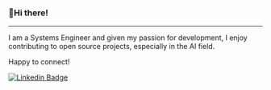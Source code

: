 ### 👋Hi there!

---

I am a Systems Engineer and given my passion for development, I enjoy contributing to open source projects, especially in the AI field.

Happy to connect!<br>

[![Linkedin Badge](https://img.shields.io/badge/-Aaron-blue?style=flat-square&logo=Linkedin&logoColor=white&link=https://www.linkedin.com/in/jimenez-aaron/)](https://www.linkedin.com/in/jimenez-aaron/)
